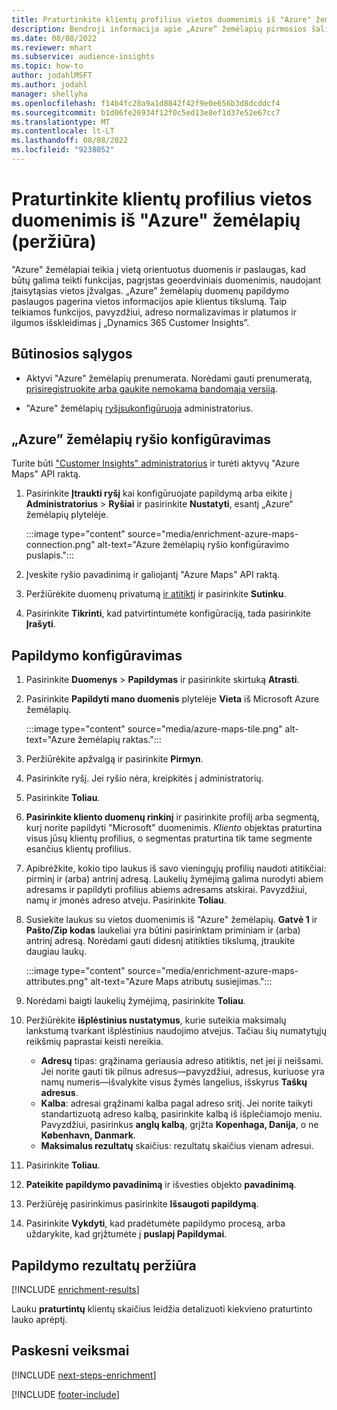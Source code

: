 ```yaml
---
title: Praturtinkite klientų profilius vietos duomenimis iš "Azure" žemėlapių (peržiūra)
description: Bendroji informacija apie „Azure“ žemėlapių pirmosios šalies papildymą.
ms.date: 08/08/2022
ms.reviewer: mhart
ms.subservice: audience-insights
ms.topic: how-to
author: jodahlMSFT
ms.author: jodahl
manager: shellyha
ms.openlocfilehash: f14b4fc20a9a1d8842f42f9e0e656b3d8dcddcf4
ms.sourcegitcommit: b1d06fe26934f12f0c5ed13e8ef1d37e52e67cc7
ms.translationtype: MT
ms.contentlocale: lt-LT
ms.lasthandoff: 08/08/2022
ms.locfileid: "9238052"
---
```

# <a name="enrich-customer-profiles-with-location-data-from-azure-maps-preview"></a>Praturtinkite klientų profilius vietos duomenimis iš "Azure" žemėlapių (peržiūra)

"Azure" žemėlapiai teikia į vietą orientuotus duomenis ir paslaugas, kad būtų galima teikti funkcijas, pagrįstas geoerdviniais duomenimis, naudojant įtaisytąsias vietos įžvalgas. „Azure” žemėlapių duomenų papildymo paslaugos pagerina vietos informacijos apie klientus tikslumą. Taip teikiamos funkcijos, pavyzdžiui, adreso normalizavimas ir platumos ir ilgumos išskleidimas į „Dynamics 365 Customer Insights”.

## <a name="prerequisites"></a>Būtinosios sąlygos

- Aktyvi "Azure" žemėlapių prenumerata. Norėdami gauti prenumeratą, [prisiregistruokite arba gaukite nemokamą bandomąją versiją](https://azure.microsoft.com/services/azure-maps/).

- "Azure" žemėlapių [ryšį](connections.md)[sukonfigūruoja](#configure-the-connection-for-azure-maps) administratorius.

## <a name="configure-the-connection-for-azure-maps"></a>„Azure” žemėlapių ryšio konfigūravimas

Turite būti ["Customer Insights" administratorius](permissions.md#admin) ir turėti aktyvų "Azure Maps" API raktą.

1. Pasirinkite **Įtraukti ryšį** kai konfigūruojate papildymą arba eikite į **Administratorius** > **Ryšiai** ir pasirinkite **Nustatyti**, esantį „Azure“ žemėlapių plytelėje.

   :::image type="content" source="media/enrichment-azure-maps-connection.png" alt-text="Azure žemėlapių ryšio konfigūravimo puslapis.":::

1. Įveskite ryšio pavadinimą ir galiojantį "Azure Maps" API raktą.

1. Peržiūrėkite duomenų privatumą [ir atitiktį](connections.md#data-privacy-and-compliance) ir pasirinkite **Sutinku**.

1. Pasirinkite **Tikrinti**, kad patvirtintumėte konfigūraciją, tada pasirinkite **Įrašyti**.

## <a name="configure-the-enrichment"></a>Papildymo konfigūravimas

1. Pasirinkite **Duomenys** > **Papildymas** ir pasirinkite skirtuką **Atrasti**.

1. Pasirinkite **Papildyti mano duomenis** plytelėje **Vieta** iš Microsoft Azure žemėlapių.

   :::image type="content" source="media/azure-maps-tile.png" alt-text="Azure žemėlapių raktas.":::

1. Peržiūrėkite apžvalgą ir pasirinkite **Pirmyn**.

1. Pasirinkite ryšį. Jei ryšio nėra, kreipkitės į administratorių.

1. Pasirinkite **Toliau**.

1. **Pasirinkite kliento duomenų rinkinį** ir pasirinkite profilį arba segmentą, kurį norite papildyti "Microsoft" duomenimis. *Kliento* objektas praturtina visus jūsų klientų profilius, o segmentas praturtina tik tame segmente esančius klientų profilius.

1. Apibrėžkite, kokio tipo laukus iš savo vieningųjų profilių naudoti atitikčiai: pirminį ir (arba) antrinį adresą. Laukelių žymėjimą galima nurodyti abiem adresams ir papildyti profilius abiems adresams atskirai. Pavyzdžiui, namų ir įmonės adreso atveju. Pasirinkite **Toliau**.

1. Susiekite laukus su vietos duomenimis iš "Azure" žemėlapių. **Gatvė 1** ir **Pašto/Zip kodas** laukeliai yra būtini pasirinktam priminiam ir (arba) antrinį adresą. Norėdami gauti didesnį atitikties tikslumą, įtraukite daugiau laukų.

   :::image type="content" source="media/enrichment-azure-maps-attributes.png" alt-text="Azure Maps atributų susiejimas.":::

1. Norėdami baigti laukelių žymėjimą, pasirinkite **Toliau**.

1. Peržiūrėkite **išplėstinius nustatymus**, kurie suteikia maksimalų lankstumą tvarkant išplėstinius naudojimo atvejus. Tačiau šių numatytųjų reikšmių paprastai keisti nereikia.

   - **Adresų** tipas: grąžinama geriausia adreso atitiktis, net jei ji neišsami. Jei norite gauti tik pilnus adresus&mdash;pavyzdžiui, adresus, kuriuose yra namų numeris&mdash;išvalykite visus žymės langelius, išskyrus **Taškų adresus**.
   - **Kalba**: adresai grąžinami kalba pagal adreso sritį. Jei norite taikyti standartizuotą adreso kalbą, pasirinkite kalbą iš išplečiamojo meniu. Pavyzdžiui, pasirinkus **anglų kalbą**, grįžta **Kopenhaga, Danija**, o ne **København, Danmark**.
   - **Maksimalus rezultatų** skaičius: rezultatų skaičius vienam adresui.

1. Pasirinkite **Toliau**.

1. **Pateikite papildymo pavadinimą** ir išvesties objekto **pavadinimą**.

1. Peržiūrėję pasirinkimus pasirinkite **Išsaugoti papildymą**.

1. Pasirinkite **Vykdyti**, kad pradėtumėte papildymo procesą, arba uždarykite, kad grįžtumėte į **puslapį Papildymai**.

## <a name="view-enrichment-results"></a>Papildymo rezultatų peržiūra

[!INCLUDE [enrichment-results](includes/enrichment-results.md)]

Lauku **praturtintų** klientų skaičius leidžia detalizuoti kiekvieno praturtinto lauko aprėptį.

## <a name="next-steps"></a>Paskesni veiksmai

[!INCLUDE [next-steps-enrichment](includes/next-steps-enrichment.md)]

[!INCLUDE [footer-include](includes/footer-banner.md)]
